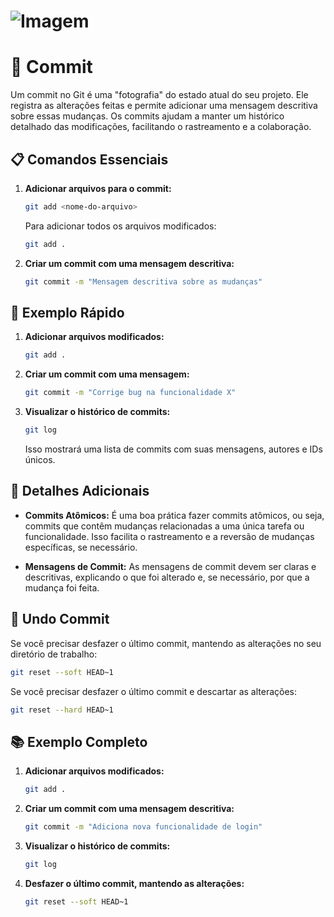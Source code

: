 # ![Imagem](https://marklodato.github.io/visual-git-guide/commit-main.svg)

# 💾 Commit

Um commit no Git é uma "fotografia" do estado atual do seu projeto. Ele registra as alterações feitas e permite adicionar uma mensagem descritiva sobre essas mudanças. Os commits ajudam a manter um histórico detalhado das modificações, facilitando o rastreamento e a colaboração.

## 📋 Comandos Essenciais

1. **Adicionar arquivos para o commit:**

   ```bash
   git add <nome-do-arquivo>
   ```

   Para adicionar todos os arquivos modificados:

   ```bash
   git add .
   ```

2. **Criar um commit com uma mensagem descritiva:**

   ```bash
   git commit -m "Mensagem descritiva sobre as mudanças"
   ```

## 🚀 Exemplo Rápido

1. **Adicionar arquivos modificados:**

   ```bash
   git add .
   ```

2. **Criar um commit com uma mensagem:**

   ```bash
   git commit -m "Corrige bug na funcionalidade X"
   ```

3. **Visualizar o histórico de commits:**

   ```bash
   git log
   ```

   Isso mostrará uma lista de commits com suas mensagens, autores e IDs únicos.

## 📌 Detalhes Adicionais

- **Commits Atômicos:** É uma boa prática fazer commits atômicos, ou seja, commits que contêm mudanças relacionadas a uma única tarefa ou funcionalidade. Isso facilita o rastreamento e a reversão de mudanças específicas, se necessário.
  
- **Mensagens de Commit:** As mensagens de commit devem ser claras e descritivas, explicando o que foi alterado e, se necessário, por que a mudança foi feita.

## 🔄 Undo Commit

Se você precisar desfazer o último commit, mantendo as alterações no seu diretório de trabalho:

   ```bash
   git reset --soft HEAD~1
   ```

Se você precisar desfazer o último commit e descartar as alterações:

   ```bash
   git reset --hard HEAD~1
   ```

## 📚 Exemplo Completo

1. **Adicionar arquivos modificados:**

   ```bash
   git add .
   ```

2. **Criar um commit com uma mensagem descritiva:**

   ```bash
   git commit -m "Adiciona nova funcionalidade de login"
   ```

3. **Visualizar o histórico de commits:**

   ```bash
   git log
   ```

4. **Desfazer o último commit, mantendo as alterações:**

   ```bash
   git reset --soft HEAD~1
   ```

